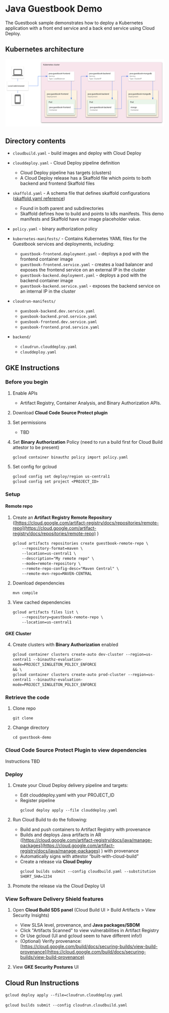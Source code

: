 # Java Guestbook Demo

The Guestbook sample demonstrates how to deploy a Kubernetes application with a front end service and a back end service using Cloud Deploy.  


## Kubernetes architecture
![Kubernetes Architecture Diagram](./img/diagram.png)

## Directory contents
- `cloudbuild.yaml` - build images and deploy with Cloud Deploy
- `clouddeploy.yaml` - Cloud Deploy pipeline definition
  - Cloud Deploy pipeline has targets (clusters)
  - A Cloud Deploy release has a Skaffold file which points to both backend and frontend Skaffold files
- `skaffold.yaml` - A schema file that defines skaffold configurations ([skaffold.yaml reference](https://skaffold.dev/docs/references/yaml/))
  - Found in both parent and subdirectories
  - Skaffold defines how to build and points to k8s manifests. This demo manifests and Skaffold have our image placeholder value.
- `policy.yaml` - binary authorization policy

- `kubernetes-manifests/` - Contains Kubernetes YAML files for the Guestbook services and deployments, including:
  - `guestbook-frontend.deployment.yaml` - deploys a pod with the frontend container image
  - `guestbook-frontend.service.yaml` - creates a load balancer and exposes the frontend service on an external IP in the cluster
  - `guestbook-backend.deployment.yaml` - deploys a pod with the backend container image
  - `guestbook-backend.service.yaml` - exposes the backend service on an internal IP in the cluster

- `cloudrun-manifests/`
  - `guesbook-backend.dev.service.yaml`
  - `guesbook-backend.prod.service.yaml`
  - `guesbook-frontend.dev.service.yaml`
  - `guesbook-frontend.prod.service.yaml`

- `backend/`
  - `cloudrun.clouddeploy.yaml`
  - `clouddeploy.yaml`

## GKE Instructions

### Before you begin
  1. Enable APIs  
      * Artifact Registry, Container Analysis, and Binary Authorization APIs.

  2. Download **Cloud Code Source Protect plugin**

  3. Set permissions
      * TBD

  4. Set **Binary Authorization** Policy (need to run a build first for Cloud Build attestor to be present)
      ```
      gcloud container binauthz policy import policy.yaml
      ```

  5. Set config for gcloud
      ```
      gcloud config set deploy/region us-central1
      gcloud config set project <PROJECT_ID>
      ``` 

### Setup

#### Remote repo

  1. Create an **Artifact Registry Remote Repository** ([https://cloud.google.com/artifact-registry/docs/repositories/remote-repo](https://cloud.google.com/artifact-registry/docs/repositories/remote-repo) )
      ```
      gcloud artifacts repositories create guestbook-remote-repo \
          --repository-format=maven \
          --location=us-central1 \
          --description="My remote repo" \
          --mode=remote-repository \
          --remote-repo-config-desc="Maven Central" \
          --remote-mvn-repo=MAVEN-CENTRAL
      ```

  2. Download dependencies

      ```
      mvn compile
      ```

  3. View cached dependencies
      ```
      gcloud artifacts files list \
          --repository=guestbook-remote-repo \
          --location=us-central1
      ```

#### GKE Cluster

  4. Create clusters with **Binary Authorization** enabled
      ```
      gcloud container clusters create-auto dev-cluster --region=us-central1 --binauthz-evaluation-mode=PROJECT_SINGLETON_POLICY_ENFORCE
      && \
      gcloud container clusters create-auto prod-cluster --region=us-central1 --binauthz-evaluation-mode=PROJECT_SINGLETON_POLICY_ENFORCE
      ```

### Retrieve the code
  1. Clone repo
      ```
      git clone
      ```

  2. Change directory
      ```
      cd guestbook-demo
      ```
  
### **Cloud Code Source Protect Plugin** to view dependencies
  Instructions TBD

### Deploy
  1. Create your Cloud Deploy delivery pipeline and targets:
      * Edit clouddeploy.yaml with your PROJECT_ID
      * Register pipeline
        ```
        gcloud deploy apply --file clouddeploy.yaml
        ```

  2. Run Cloud Build to do the following:
      * Build and push containers to Artifact Registry with provenance
      * Builds and deploys Java artifacts in AR ([https://cloud.google.com/artifact-registry/docs/java/manage-packages](https://cloud.google.com/artifact-registry/docs/java/manage-packages) ) with provenance
      * Automatically signs with attestor “built-with-cloud-build”
      * Create a release via **Cloud Deploy**
        ```
        gcloud builds submit --config cloudbuild.yaml --substitution SHORT_SHA=1234
        ```
  3. Promote the release via the Cloud Deploy UI

### View Software Delivery Shield features
  1. Open **Cloud Build SDS panel** (Cloud Build UI > Build Artifacts > View Security Insights)
      * View SLSA level, provenance, and **Java packages/SBOM**
      * Click "Artifacts Scanned" to view vulnerabilities in Artifact Registry
      * Or Use gcloud (UI and gcloud seem to have different info!)
      * (Optional) Verify provenance: [https://cloud.google.com/build/docs/securing-builds/view-build-provenance](https://cloud.google.com/build/docs/securing-builds/view-build-provenance) 

  2. View **GKE Security Postures** UI

## Cloud Run Instructions

  ```
  gcloud deploy apply --file=cloudrun.clouddeploy.yaml

  gcloud builds submit --config cloudrun.cloudbuild.yaml
  ```
